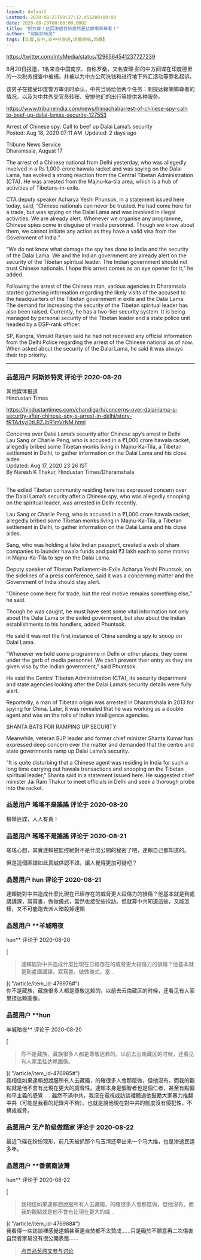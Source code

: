 ```yaml
---
layout: default
Lastmod: 2020-08-21T00:27:12.456288+00:00
date: 2020-08-20T00:00:00.000Z
title: "抓共谍！这回渗透目标居然是达赖喇嘛尊者！"
author: "阿斯妙特灵"
tags: [印度,反共,反中共渗透,达赖喇嘛,西藏]
---
```


https://twitter.com/IntyMedia/status/1296564541237727239  
  
8月20日报道，1名来自中国南京、自称罗桑，又名查理·彭的中方间谍在印度德里的一次税务搜查中被捕，并被以为中方公司洗钱和进行地下外汇活动等罪名起诉。  
  
该男子在接受印度警方审讯时承认，中共当局给他两个任务：刺探达赖喇嘛尊者的情况，以及为中共外交官员转账、安排他们的出行等提供各种服务。  
  
https://www.tribuneindia.com/news/himachal/arrest-of-chinese-spy-call-to-beef-up-dalai-lamas-security-127553  
  
  
Arrest of Chinese spy: Call to beef up Dalai Lama’s security  
Posted: Aug 18, 2020 07:11 AM  Updated: 2 days ago  
  
Tribune News Service  
Dharamsala, August 17  
  
The arrest of a Chinese national from Delhi yesterday, who was allegedly involved in a Rs 1,000-crore hawala racket and was spying on the Dalai Lama, has evoked a strong reaction from the Central Tibetan Administration (CTA). He was arrested from the Majnu-ka-tila area, which is a hub of activities of Tibetans-in-exile.  
  
CTA deputy speaker Acharya Yeshi Phunsok, in a statement issued here today, said, “Chinese nationals can never be trusted. He had come here for a trade, but was spying on the Dalai Lama and was involved in illegal activities. We are already alert. Whenever we organise any programme, Chinese spies come in disguise of media personnel. Though we know about them, we cannot initiate any action as they have a valid visa from the Government of India.”  
  
“We do not know what damage the spy has done to India and the security of the Dalai Lama. We and the Indian government are already alert on the security of the Tibetan spiritual leader. The Indian government should not trust Chinese nationals. I hope this arrest comes as an eye opener for it,” he added.  
  
Following the arrest of the Chinese man, various agencies in Dharamsala started gathering information regarding the likely visits of the accused to the headquarters of the Tibetan government in exile and the Dalai Lama. The demand for increasing the security of the Tibetan spiritual leader has also been raised. Currently, he has a two-tier security system. It is being managed by personal security of the Tibetan leader and a state police unit headed by a DSP-rank officer.  
  
SP, Kangra, Vimukt Ranjan said he had not received any official information from the Delhi Police regarding the arrest of the Chinese national as of now. When asked about the security of the Dalai Lama, he said it was always their top priority.  
  

* * *

            
### 品葱用户 **阿斯妙特灵** 评论于 2020-08-20
        
其他媒体报道  
Hindustan Times  
  
https://hindustantimes.com/chandigarh/concerns-over-dalai-lama-s-security-after-chinese-spy-s-arrest-in-delhi/story-fRTAdsyi0tLBZJbR1mVrNM.html  
  
Concerns over Dalai Lama’s security after Chinese spy’s arrest in Delhi  
Lau Sang or Charlie Peng, who is accused in a ₹1,000 crore hawala racket, allegedly bribed some Tibetan monks living in Majnu-Ka-Tila, a Tibetan settlement in Delhi, to gather information on the Dalai Lama and his close aides  
Updated: Aug 17, 2020 23:26 IST  
By Naresh K Thakur, Hindustan Times/Dharamshala  
  
   
The exiled Tibetan community residing here has expressed concern over the Dalai Lama’s security after a Chinese spy, who was allegedly snooping on the spiritual leader, was arrested in Delhi recently.  
  
  
Lau Sang or Charlie Peng, who is accused in a ₹1,000 crore hawala racket, allegedly bribed some Tibetan monks living in Majnu-Ka-Tila, a Tibetan settlement in Delhi, to gather information on the Dalai Lama and his close aides.  
  
Sang, who was holding a fake Indian passport, created a web of sham companies to launder hawala funds and paid ₹3 lakh each to some monks in Majnu-Ka-Tila to spy on the Dalai Lama.  
  
Deputy speaker of Tibetan Parliament-in-Exile Acharya Yeshi Phuntsok, on the sidelines of a press conference, said it was a concerning matter and the Government of India should stay alert.  
  
  
  
“Chinese come here for trade, but the real motive remains something else,” he said.  
  
Though he was caught, he must have sent some vital information not only about the Dalai Lama or the exiled government, but also about the Indian establishments to his handlers, added Phuntsok.  
  
He said it was not the first instance of China sending a spy to snoop on Dalai Lama.  
  
“Whenever we hold some programme in Delhi or other places, they come under the garb of media personnel. We can’t prevent their entry as they are given visa by the Indian government,” said Phuntsok.  
  
He said the Central Tibetan Administration (CTA), its security department and state agencies looking after the Dalai Lama’s security details were fully alert.  
  
Reportedly, a man of Tibetan origin was arrested in Dharamshala in 2013 for spying for China. Later, it was revealed that he was working as a double agent and was on the rolls of Indian intelligence agencies.  
  
SHANTA BATS FOR RAMPING UP SECURITY  
  
Meanwhile, veteran BJP leader and former chief minister Shanta Kumar has expressed deep concern over the matter and demanded that the centre and state governments ramp up Dalai Lama’s security.  
  
“It is quite disturbing that a Chinese agent was residing in India for such a long time carrying out hawala transactions and snooping on the Tibetan spiritual leader,” Shanta said in a statement issued here. He suggested chief minister Jai Ram Thakur to meet officials in Delhi and seek a thorough probe into the racket.
        


            
### 品葱用户 **瑤瑤不是謠謠** 评论于 2020-08-20
        
檢舉匪諜，人人有責！
        


            
### 品葱用户 **瑤瑤不是謠謠** 评论于 2020-08-21
        
瑤瑤心想，其實達賴被監控絕對不是什麼公開的秘密了吧，達賴自己都知道的。  
  
但是這個匪諜如此真誠供認不諱，讓人覺得更加可疑吧？
        


            
### 品葱用户 **hun** 评论于 2020-08-21
        
達賴能對中共造成什麼比現在已經存在的威脅更大殺傷力的損傷？他基本就是到處講講課，寫寫書，做做儀式，當然也接受些採訪。但就算中共知道這些，又能怎樣，又不可能跑去派人暗殺掉達賴
        


            
### 品葱用户 **羊城暗夜 
hun** 评论于 2020-08-20
        
[

> 達賴能對中共造成什麼比現在已經存在的威脅更大殺傷力的損傷？他基本就是到處講講課，寫寫書，做做儀式，當...

]( "/article/item_id-476976#")  
你不是藏族，藏族很多人都是尊敬达赖的。以前去云南藏区的时候，还看见有人家里挂达赖画像。
        


            
### 品葱用户 **hun 
羊城暗夜** 评论于 2020-08-20
        
[

> 你不是藏族，藏族很多人都是尊敬达赖的。以前去云南藏区的时候，还看见有人家里挂达赖画像。

]( "/article/item_id-476985#")  
我相信如果達賴想說服所有人去藏獨，的確很多人會那麼做，但他沒有。而我的觀點就是他不會有比現在更大的威脅性。達賴本身是個智者也是個仁者，甚至有點偏和平主義的感覺……雖然不滿中共，我沒在電視或訪談裡聽過他鼓勵大家暴力推翻中共（可能是我看的紀錄片不夠）。也就是說他現在對中共的態度沒有侵犯性，不構成威脅。
        


            
### 品葱用户 **无产阶级做题家** 评论于 2020-08-22
        
最近飞碟在纷纷现形，前几天被抓那个马玉清还牵出来一个马大维，也是渗透民运多年。
        


            
### 品葱用户 **香蕉南波灣 
hun** 评论于 2020-08-22
        
[

> 我相信如果達賴想說服所有人去藏獨，的確很多人會那麼做，但他沒有。而我的觀點就是他不會有比現在更大的威...

]( "/article/item_id-476988#")  
我看得一些訪談裡感覺達賴甚至連自焚都不太贊成......只是礙於不願意再二次傷害自焚者家屬沒有很公開表態......
        






> [点击品葱原文参与讨论](https://pincong.rocks/article/23212)

